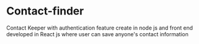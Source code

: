 # Contact-finder
Contact Keeper with authentication feature create in node js and front end developed in React js where user can save anyone's contact information
